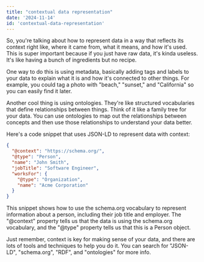 ```yaml
---
title: "contextual data representation"
date: '2024-11-14'
id: 'contextual-data-representation'
---
```


So, you're talking about how to represent data in a way that reflects its context right like, where it came from, what it means, and how it's used.  This is super important because if you just have raw data, it's kinda useless. It's like having a bunch of ingredients but no recipe. 

One way to do this is using metadata, basically adding tags and labels to your data to explain what it is and how it's connected to other things. For example, you could tag a photo with "beach," "sunset," and "California" so you can easily find it later. 

Another cool thing is using ontologies. They're like structured vocabularies that define relationships between things. Think of it like a family tree for your data. You can use ontologies to map out the relationships between concepts and then use those relationships to understand your data better. 

Here's a code snippet that uses JSON-LD to represent data with context:

```json
{
  "@context": "https://schema.org/",
  "@type": "Person",
  "name": "John Smith",
  "jobTitle": "Software Engineer",
  "worksFor": {
    "@type": "Organization",
    "name": "Acme Corporation"
  }
}
```

This snippet shows how to use the schema.org vocabulary to represent information about a person, including their job title and employer. The "@context" property tells us that the data is using the schema.org vocabulary, and the "@type" property tells us that this is a Person object.

Just remember, context is key for making sense of your data, and there are lots of tools and techniques to help you do it. You can search for "JSON-LD", "schema.org", "RDF", and "ontologies" for more info.
